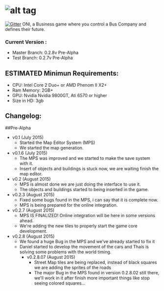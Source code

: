 ![alt tag](https://raw.github.com/dogfalo/materialize/master/images/materialize.gif)
===========

[![Gitter](https://www.facebook.com/)](https://gitter.im/Dogfalo/materialize?utm_source=badge&utm_medium=badge&utm_campaign=pr-badge&utm_content=badge)
ONI, a Business game where you control a Bus Company and defines their future.

### Current Version :
  - Master Branch: 0.2.8v Pre-Alpha
  - Test Branch: 0.2.7v Pre-Alpha

## ESTIMATED Minimun Requirements:
  - CPU: Intel Core 2 Duo+ or AMD Phenom II X2+
  - Ram Memory: 2GB+
  - GPU: Nvidia Nvidia 9800GT, Ati 6570 or higher
  - Size in HD: 3gb

## Changelog:
##Pre-Alpha
- v0.1 (July 2015)
  - Started the Map Editor System (MPS)
  - We started the map generation.
- v0.1.6 (July 2015)
  - The MPS was improved and we started to make the save system with it.
  - Insert of objects and buildings is stuck now, we are waiting finish the map editor.
- v0.2 (August 2015)
  - MPS is almost done we are just doing the interface to use it.
  - The objects and buildings started to being inserted in the game.
- v0.2.3 (August 2015)
  - Fixed some bugs found in the MPS, i can say that it is complete now.
  - MPS is being prepared for the online integration.
- v0.2.7 (August 2015)
  - MPS IS FINALIZED! Online integration will be here in some versions ahead.
  - We're adding the new tiles to properly start the game core development.
- v0.2.8 (August 2015)
  - We found a huge Bug in the MPS and we've already started to fix it
  - Daniel started to develop the movement of the cars and Thaís is solving some problems with the world timing.
    - v0.2.8.07 (August 2015)
      - Street Map tiles are being replaced, instead of black squares we are adding the sprites of the roads
      - The major Bug in the MPS found in version 0.2.8.02 still there, we'll work in it after finish more important things          like stop seeing colored squares...  
